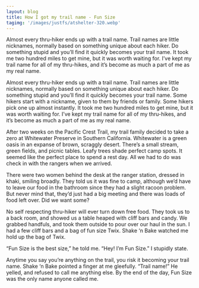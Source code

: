```yaml
---
layout: blog
title: How I got my trail name - Fun Size
tagimg: '/images/justfs/atshelter-320.webp'
---
```


Almost every thru-hiker ends up with a trail name. Trail names are little nicknames, normally based on something unique about each hiker. Do something stupid and you’ll find it quickly becomes your trail name. It took me two hundred miles to get mine, but it was worth waiting for. I’ve kept my trail name for all of my thru-hikes, and it’s become as much a part of me as my real name.

Almost every thru-hiker ends up with a trail name. Trail names are little nicknames, normally based on something unique about each hiker. Do something stupid and you’ll find it quickly becomes your trail name. Some hikers start with a nickname, given to them by friends or family. Some hikers pick one up almost instantly. It took me two hundred miles to get mine, but it was worth waiting for. I’ve kept my trail name for all of my thru-hikes, and it’s become as much a part of me as my real name.

After two weeks on the Pacific Crest Trail, my trail family decided to take a zero at Whitewater Preserve in Southern California. Whitewater is a green oasis in an expanse of brown, scraggly desert. There’s a small stream, green fields, and picnic tables. Leafy trees shade perfect camp spots. It seemed like the perfect place to spend a rest day. All we had to do was check in with the rangers when we arrived.

There were two women behind the desk at the ranger station, dressed in khaki, smiling broadly. They told us it was fine to camp, although we’d have to leave our food in the bathroom since they had a slight racoon problem. But never mind that, they’d just had a big meeting and there was loads of food left over. Did we want some?

No self respecting thru-hiker will ever turn down free food. They took us to a back room, and showed us a table heaped with cliff bars and candy. We grabbed handfuls, and took them outside to pour over our haul in the sun. I had a few cliff bars and a bag of fun size Twix. Shake ‘n Bake watched me hold up the bag of Twix.

“Fun Size is the best size,” he told me.
“Hey! I’m Fun Size.” I stupidly state.

Anytime you say you’re anything on the trail, you risk it becoming your trail name. Shake ‘n Bake pointed a finger at me gleefully. “Trail name!” He yelled, and refused to call me anything else. By the end of the day, Fun Size was the only name anyone called me.

